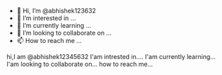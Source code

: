 - 👋 Hi, I’m @abhishek123632
- 👀 I’m interested in ...
- 🌱 I’m currently learning ...
- 💞️ I’m looking to collaborate on ...
- 📫 How to reach me ...

<!---
abhishek123632/abhishek123632 is a ✨ special ✨ repository because its `README.md` (this file) appears on your GitHub profile.
You can click the Preview link to take a look at your changes.
--->
hi,I am @abhishek12345632
I'am intrested in....
I'am currently learning...
I'am looking to collaborate on...
how to reach me...
